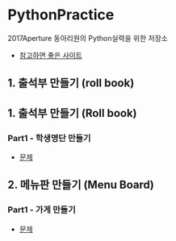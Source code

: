 # PythonPractice
2017Aperture 동아리원의 Python실력을 위한 저장소
- [참고하면 좋은 사이트](http://pythonstudy.xyz/Python/Basics)
## 1. 출석부 만들기 (roll book)
## 1. 출석부 만들기 (Roll book)
### Part1 - 학생명단 만들기
- [문제](https://github.com/Aperturedimigo/PythonPractice/blob/master/Roll%20Book/Roll%20Book%20Part%2001.md)
## 2. 메뉴판 만들기 (Menu Board)
### Part1 - 가게 만들기
- [문제](https://github.com/Aperturedimigo/PythonPractice/blob/master/Menu%20Board/Menu%20Board%20Part%2001.md)
